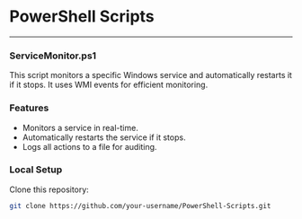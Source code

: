 # PowerShell Scripts
---

### ServiceMonitor.ps1

This script monitors a specific Windows service and automatically restarts it if it stops. It uses WMI events for efficient monitoring.

### Features
- Monitors a service in real-time.
- Automatically restarts the service if it stops.
- Logs all actions to a file for auditing.

### Local Setup
Clone this repository:
   ```bash
   git clone https://github.com/your-username/PowerShell-Scripts.git

